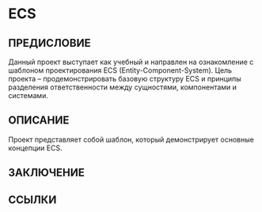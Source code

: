 # **ECS**

## ПРЕДИСЛОВИЕ

Данный проект выступает как учебный и направлен на ознакомление с шаблоном проектирования ECS (Entity-Component-System). Цель проекта – продемонстрировать базовую структуру ECS и принципы разделения ответственности между сущностями, компонентами и системами.

## ОПИСАНИЕ

Проект представляет собой шаблон, который демонстрирует основные концепции ECS.

## ЗАКЛЮЧЕНИЕ

## ССЫЛКИ
